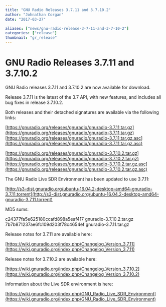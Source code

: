 ```yaml
---
title: "GNU Radio Releases 3.7.11 and 3.7.10.2"
author: "Johnathan Corgan"
date: "2017-03-27"

aliases: ["news/gnu-radio-release-3-7-11-and-3-7-10-2"]
categories: ["release"]
thumbnail: "gr_release"
---
```


# GNU Radio Releases 3.7.11 and 3.7.10.2

GNU Radio releases 3.7.11 and 3.7.10.2 are now available for download.

Release 3.7.11 is the latest of the 3.7 API, with new features, and includes all bug fixes in release 3.7.10.2.

Both releases and their detached signatures are available via the following links:

[https://gnuradio.org/releases/gnuradio/gnuradio-3.7.11.tar.gz](https://gnuradio.org/releases/gnuradio/gnuradio-3.7.11.tar.gz)<br />
[https://gnuradio.org/releases/gnuradio/gnuradio-3.7.11.tar.gz.asc](https://gnuradio.org/releases/gnuradio/gnuradio-3.7.11.tar.gz.asc)

[https://gnuradio.org/releases/gnuradio/gnuradio-3.7.10.2.tar.gz](https://gnuradio.org/releases/gnuradio/gnuradio-3.7.10.2.tar.gz)<br />
[https://gnuradio.org/releases/gnuradio/gnuradio-3.7.10.2.tar.gz.asc](https://gnuradio.org/releases/gnuradio/gnuradio-3.7.10.2.tar.gz.asc)

The GNU Radio Live SDR Environment has been updated to use 3.7.11:

[http://s3-dist.gnuradio.org/ubuntu-16.04.2-desktop-amd64-gnuradio-3.7.11.torrent](http://s3-dist.gnuradio.org/ubuntu-16.04.2-desktop-amd64-gnuradio-3.7.11.torrent)

MD5 sums:

> <p>
c24377fa5e625180ccafd898a5eaf417  gnuradio-3.7.10.2.tar.gz<br />
7b7b871237ae6fc109d203f78c4654ef  gnuradio-3.7.11.tar.gz
</p>

Release notes for 3.7.11 are available here:

[https://wiki.gnuradio.org/index.php/Changelog_Version_3.7.11](https://wiki.gnuradio.org/index.php/Changelog_Version_3.7.11)

Release notes for 3.7.10.2 are available here:

[https://wiki.gnuradio.org/index.php/Changelog_Version_3.7.10.2](https://wiki.gnuradio.org/index.php/Changelog_Version_3.7.10.2)

Information about the Live SDR environment is here:

[https://wiki.gnuradio.org/index.php/GNU_Radio_Live_SDR_Environment](https://wiki.gnuradio.org/index.php/GNU_Radio_Live_SDR_Environment)
